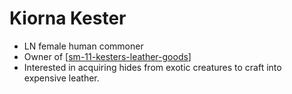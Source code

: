 # Kiorna Kester

- LN female human commoner
- Owner of [[sm-11-kesters-leather-goods]]
- Interested in acquiring hides from exotic creatures to craft into expensive leather.

[//begin]: # "Autogenerated link references for markdown compatibility"
[sm-11-kesters-leather-goods]: sm-11-kesters-leather-goods "Kester's Leather Goods"
[//end]: # "Autogenerated link references"